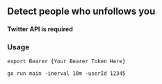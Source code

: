 ## Detect people who unfollows you

#### Twitter API is required

### Usage

```
export Bearer {Your Bearer Token Here}

go run main -inerval 10m -userId 12345
```

